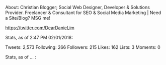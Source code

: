 About: Christian Blogger; Social Web Designer, Developer & Solutions Provider. Freelancer & Consultant for SEO & Social Media Marketing | Need a Site/Blog? MSG me!

https://twitter.com/DearDanieLim

Stats, as of 2:47 PM 02/01/2018: 

Tweets: 2,573
Following: 266
Followers: 215
Likes: 162
Lists: 3
Moments: 0

Stats, as of ... : 